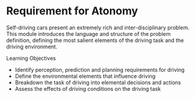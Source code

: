 # Requirement for Atonomy

Self-driving cars present an extremely rich and inter-disciplinary problem. This module introduces the language and structure of the problem definition, defining the most salient elements of the driving task and the driving environment.

Learning Objectives
  * Identify perception, prediction and planning requirements for driving
  * Define the environmental elements that influence driving
  * Breakdown the task of driving into elemental decisions and actions
  * Assess the effects of driving conditions on the driving task
